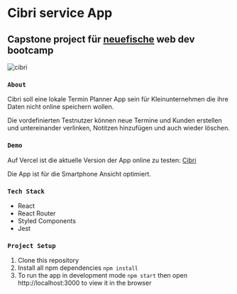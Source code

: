 # Cibri service App

## Capstone project für [neuefische](https://www.neuefische.de/) web dev bootcamp


![cibri](https://user-images.githubusercontent.com/45800906/203508223-e8f89db5-2a41-4c0a-b783-4e571868f406.gif)


### `About`

Cibri soll eine lokale Termin Planner App sein für Kleinunternehmen die ihre Daten nicht online speichern wollen.

Die vordefinierten Testnutzer können neue Termine und Kunden erstellen und untereinander verlinken, Notitzen hinzufügen und auch wieder löschen. 


### `Demo`

Auf Vercel ist die aktuelle Version der App online zu testen:
[Cibri](https://neuefische-capstone-project-cibri.vercel.app//)

Die App ist für die Smartphone Ansicht optimiert. 

### `Tech Stack`

- React
- React Router
- Styled Components
- Jest

### `Project Setup`

1. Clone this repository
2. Install all npm dependencies
   `npm install`
3. To run the app in development mode
   `npm start`
   then open http://localhost:3000 to view it in the browser
